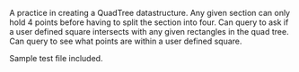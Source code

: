 A practice in creating a QuadTree datastructure.  Any given section can only hold 4 points before having to split the section into four.
Can query to ask if a user defined square intersects with any given rectangles in the quad tree.
Can query to see what points are within a user defined square.

Sample test file included.
